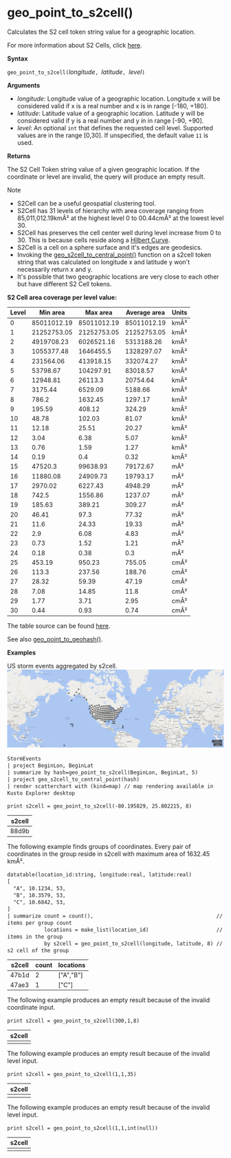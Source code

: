 # geo_point_to_s2cell()

Calculates the S2 cell token string value for a geographic location.

For more information about S2 Cells, click [here](http://s2geometry.io/devguide/s2cell_hierarchy).

**Syntax**

`geo_point_to_s2cell(`*longitude*`, `*latitude*`, `*level*`)`

**Arguments**

* *longitude*: Longitude value of a geographic location. Longitude x will be considered valid if x is a real number and x is in range [-180, +180]. 
* *latitude*: Latitude value of a geographic location. Latitude y will be considered valid if y is a real number and y in in range [-90, +90]. 
* *level*: An optional `int` that defines the requested cell level. Supported values are in the range [0,30]. If unspecified, the default value `11` is used.

**Returns**

The S2 Cell Token string value of a given geographic location. If the coordinate or level are invalid, the query will produce an empty result.

> [!NOTE]
>
> * S2Cell can be a useful geospatial clustering tool.
> * S2Cell has 31 levels of hierarchy with area coverage ranging from 85,011,012.19kmÂ² at the highest level 0 to 00.44cmÂ² at the lowest level 30.
> * S2Cell has preserves the cell center well during level increase from 0 to 30. This is because cells reside along a [Hilbert Curve](https://en.wikipedia.org/wiki/Hilbert_curve).
> * S2Cell is a cell on a sphere surface and it's edges are geodesics.
> * Invoking the [geo_s2cell_to_central_point()](geo-s2cell-to-central-point-function.md) function on a s2cell token string that was calculated on longitude x and latitude y won't necessarily return x and y.
> * It's possible that two geographic locations are very close to each other but have different S2 Cell tokens.

**S2 Cell area coverage per level value:**

| Level | Min area    | Max area    | Average area | Units |
|-------|-------------|-------------|--------------|-------|
| 0     | 85011012.19 | 85011012.19 | 85011012.19  | kmÂ²   |
| 1     | 21252753.05 | 21252753.05 | 21252753.05  | kmÂ²   |
| 2     | 4919708.23  | 6026521.16  | 5313188.26   | kmÂ²   |
| 3     | 1055377.48  | 1646455.5   | 1328297.07   | kmÂ²   |
| 4     | 231564.06   | 413918.15   | 332074.27    | kmÂ²   |
| 5     | 53798.67    | 104297.91   | 83018.57     | kmÂ²   |
| 6     | 12948.81    | 26113.3     | 20754.64     | kmÂ²   |
| 7     | 3175.44     | 6529.09     | 5188.66      | kmÂ²   |
| 8     | 786.2       | 1632.45     | 1297.17      | kmÂ²   |
| 9     | 195.59      | 408.12      | 324.29       | kmÂ²   |
| 10    | 48.78       | 102.03      | 81.07        | kmÂ²   |
| 11    | 12.18       | 25.51       | 20.27        | kmÂ²   |
| 12    | 3.04        | 6.38        | 5.07         | kmÂ²   |
| 13    | 0.76        | 1.59        | 1.27         | kmÂ²   |
| 14    | 0.19        | 0.4         | 0.32         | kmÂ²   |
| 15    | 47520.3     | 99638.93    | 79172.67     | mÂ²    |
| 16    | 11880.08    | 24909.73    | 19793.17     | mÂ²    |
| 17    | 2970.02     | 6227.43     | 4948.29      | mÂ²    |
| 18    | 742.5       | 1556.86     | 1237.07      | mÂ²    |
| 19    | 185.63      | 389.21      | 309.27       | mÂ²    |
| 20    | 46.41       | 97.3        | 77.32        | mÂ²    |
| 21    | 11.6        | 24.33       | 19.33        | mÂ²    |
| 22    | 2.9         | 6.08        | 4.83         | mÂ²    |
| 23    | 0.73        | 1.52        | 1.21         | mÂ²    |
| 24    | 0.18        | 0.38        | 0.3          | mÂ²    |
| 25    | 453.19      | 950.23      | 755.05       | cmÂ²   |
| 26    | 113.3       | 237.56      | 188.76       | cmÂ²   |
| 27    | 28.32       | 59.39       | 47.19        | cmÂ²   |
| 28    | 7.08        | 14.85       | 11.8         | cmÂ²   |
| 29    | 1.77        | 3.71        | 2.95         | cmÂ²   |
| 30    | 0.44        | 0.93        | 0.74         | cmÂ²   |

The table source can be found [here](http://s2geometry.io/resources/s2cell_statistics).

See also [geo_point_to_geohash()](geo-point-to-geohash-function.md).

**Examples**

US storm events aggregated by s2cell.
![US S2Cell](./images/queries/geo/s2cell.png)
<!-- csl: https://help.kusto.windows.net/Samples -->
```
StormEvents
| project BeginLon, BeginLat
| summarize by hash=geo_point_to_s2cell(BeginLon, BeginLat, 5)
| project geo_s2cell_to_central_point(hash)
| render scatterchart with (kind=map) // map rendering available in Kusto Explorer desktop
```

<!-- csl: https://help.kusto.windows.net/Samples -->
```
print s2cell = geo_point_to_s2cell(-80.195829, 25.802215, 8)
```

| s2cell |
|--------|
| 88d9b  |

The following example finds groups of coordinates. Every pair of coordinates in the group reside in s2cell with maximum area of 1632.45 kmÂ².
<!-- csl: https://help.kusto.windows.net/Samples -->
```
datatable(location_id:string, longitude:real, latitude:real)
[
  "A", 10.1234, 53,
  "B", 10.3579, 53,
  "C", 10.6842, 53,
]
| summarize count = count(),                                        // items per group count
            locations = make_list(location_id)                      // items in the group
            by s2cell = geo_point_to_s2cell(longitude, latitude, 8) // s2 cell of the group
```

| s2cell | count | locations |
|--------|-------|-----------|
| 47b1d  | 2     | ["A","B"] |
| 47ae3  | 1     | ["C"]     |

The following example produces an empty result because of the invalid coordinate input.
<!-- csl: https://help.kusto.windows.net/Samples -->
```
print s2cell = geo_point_to_s2cell(300,1,8)
```

| s2cell |
|--------|
|        |

The following example produces an empty result because of the invalid level input.
<!-- csl: https://help.kusto.windows.net/Samples -->
```
print s2cell = geo_point_to_s2cell(1,1,35)
```

| s2cell |
|--------|
|        |

The following example produces an empty result because of the invalid level input.
<!-- csl: https://help.kusto.windows.net/Samples -->
```
print s2cell = geo_point_to_s2cell(1,1,int(null))
```

| s2cell |
|--------|
|        |
